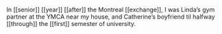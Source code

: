 In [[senior]] [[year]] [[after]] the Montreal [[exchange]], I was Linda’s gym partner at the YMCA near my house, and Catherine’s boyfriend til halfway [[through]] the [[first]] semester of university. 